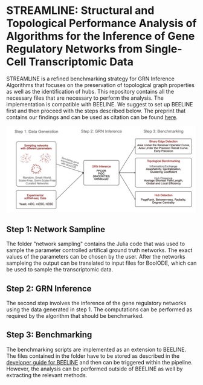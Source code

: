 # STREAMLINE: Structural and Topological Performance Analysis of Algorithms for the Inference of Gene Regulatory Networks from Single-Cell Transcriptomic Data

STREAMLINE is a refined benchmarking strategy for GRN Inference Algorithms that focuses on the preservation of topological graph properties as well as the identification of hubs. This repository contains all the necessary files that are necessary to perform the analysis. The implementation is compatible with BEELINE. We suggest to set up BEELINE first and then proceed with the steps described below. The preprint that contains our findings and can be used as citation can be found [here](https://www.biorxiv.org/content/10.1101/2022.10.31.514493v1).

![plot](./images/schematic.png)

## Step 1: Network Sampline
The folder "network sampling" contains the Julia code that was used to sample the parameter controlled artifical ground truth networks. The exact values of the parameters can be chosen by the user. After the networks sampleing the output can be translated to input files for BoolODE, which can be used to sample the transcriptomic data.

## Step 2: GRN Inference
The second step involves the inference of the gene regulatory networks using the data generated in step 1. The computations can be performed as required by the algorithm that should be benchmarked.

## Step 3: Benchmarking
The benchmarking scripts are implemented as an extension to BEELINE. The files contained in the folder have to be stored as described in the [developer guide for BEELINE](https://murali-group.github.io/Beeline/BEELINE.html#adding-a-new-evaluation-technique) and then can be triggered within the pipeline. However, the analysis can be performed outside of BEELINE as well by extracting the relevant methods. 
